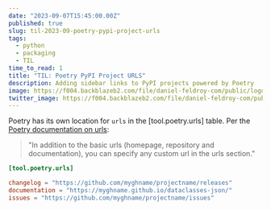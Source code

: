 ```yaml
---
date: "2023-09-07T15:45:00.00Z"
published: true
slug: til-2023-09-poetry-pypi-project-urls
tags:
  - python
  - packaging
  - TIL
time_to_read: 1
title: "TIL: Poetry PyPI Project URLS"
description: Adding sidebar links to PyPI projects powered by Poetry
image: https://f004.backblazeb2.com/file/daniel-feldroy-com/public/logos/til-1.png
twitter_image: https://f004.backblazeb2.com/file/daniel-feldroy-com/public/logos/til-1.png
---
```


Poetry has its own location for `urls` in the [tool.poetry.urls] table. Per the [Poetry documentation on urls](https://python-poetry.org/docs/pyproject/#urls):

> "In addition to the basic urls (homepage, repository and documentation), you can specify any custom url in the urls section."

```toml
[tool.poetry.urls]

changelog = "https://github.com/myghname/projectname/releases"
documentation = "https://myghname.github.io/dataclasses-json/"
issues = "https://github.com/myghname/projectname/issues"
````
